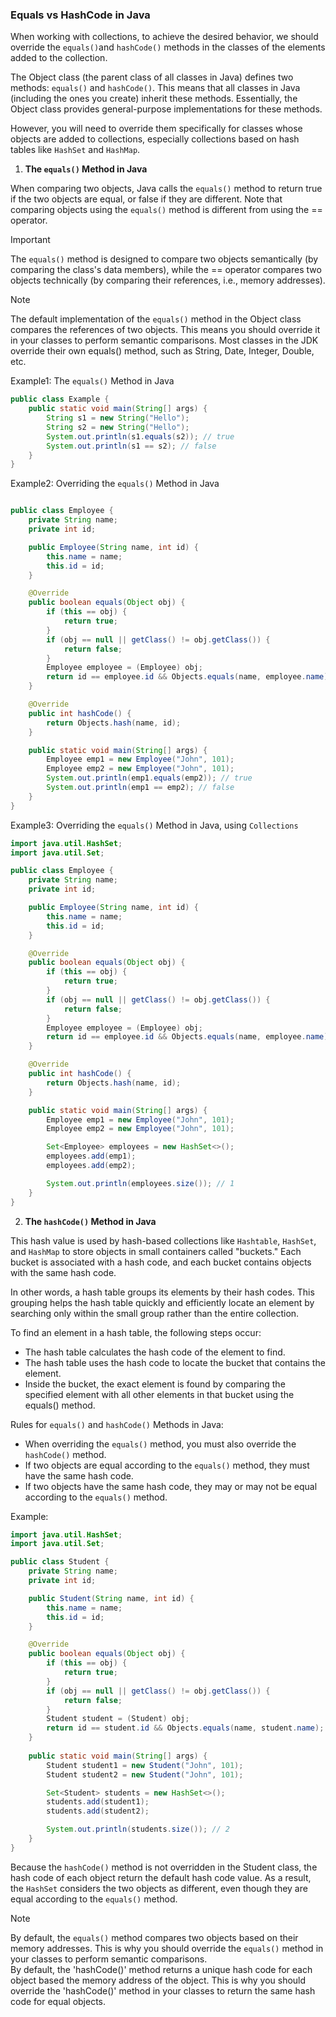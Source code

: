 ### Equals vs HashCode in Java

When working with collections, to achieve the desired behavior, we should override the `equals()`and `hashCode()` methods in the classes of the elements added to the collection.

The Object class (the parent class of all classes in Java) defines two methods: `equals()` and `hashCode()`. This means that all classes in Java (including the ones you create) inherit these methods. Essentially, the Object class provides general-purpose implementations for these methods.

However, you will need to override them specifically for classes whose objects are added to collections, especially collections based on hash tables like `HashSet` and `HashMap`.

1. **The `equals()` Method in Java**

When comparing two objects, Java calls the `equals()` method to return true if the two objects are equal, or false if they are different. Note that comparing objects using the `equals()` method is different from using the == operator.

> [!IMPORTANT]  
> The `equals()` method is designed to compare two objects semantically (by comparing the class's data members), while the == operator compares two objects technically (by comparing their references, i.e., memory addresses).

> [!NOTE]
> The default implementation of the `equals()` method in the Object class compares the references of two objects. This means you should override it in your classes to perform semantic comparisons. Most classes in the JDK override their own equals() method, such as String, Date, Integer, Double, etc.

Example1: The `equals()` Method in Java
```java
public class Example {
    public static void main(String[] args) {
        String s1 = new String("Hello");
        String s2 = new String("Hello");
        System.out.println(s1.equals(s2)); // true
        System.out.println(s1 == s2); // false
    }
}

```
Example2: Overriding the `equals()` Method in Java
```java

public class Employee {
    private String name;
    private int id;

    public Employee(String name, int id) {
        this.name = name;
        this.id = id;
    }

    @Override
    public boolean equals(Object obj) {
        if (this == obj) {
            return true;
        }
        if (obj == null || getClass() != obj.getClass()) {
            return false;
        }
        Employee employee = (Employee) obj;
        return id == employee.id && Objects.equals(name, employee.name);
    }

    @Override
    public int hashCode() {
        return Objects.hash(name, id);
    }

    public static void main(String[] args) {
        Employee emp1 = new Employee("John", 101);
        Employee emp2 = new Employee("John", 101);
        System.out.println(emp1.equals(emp2)); // true
        System.out.println(emp1 == emp2); // false
    }
}
```
Example3: Overriding the `equals()` Method in Java, using `Collections`
```java
import java.util.HashSet;
import java.util.Set;

public class Employee {
    private String name;
    private int id;

    public Employee(String name, int id) {
        this.name = name;
        this.id = id;
    }

    @Override
    public boolean equals(Object obj) {
        if (this == obj) {
            return true;
        }
        if (obj == null || getClass() != obj.getClass()) {
            return false;
        }
        Employee employee = (Employee) obj;
        return id == employee.id && Objects.equals(name, employee.name);
    }

    @Override
    public int hashCode() {
        return Objects.hash(name, id);
    }

    public static void main(String[] args) {
        Employee emp1 = new Employee("John", 101);
        Employee emp2 = new Employee("John", 101);

        Set<Employee> employees = new HashSet<>();
        employees.add(emp1);
        employees.add(emp2);

        System.out.println(employees.size()); // 1
    }
}
```
2. **The `hashCode()` Method in Java**

This hash value is used by hash-based collections like `Hashtable`, `HashSet`, and `HashMap` to store objects in small containers called "buckets." Each bucket is associated with a hash code, and each bucket contains objects with the same hash code.

In other words, a hash table groups its elements by their hash codes. This grouping helps the hash table quickly and efficiently locate an element by searching only within the small group rather than the entire collection.

To find an element in a hash table, the following steps occur:
- The hash table calculates the hash code of the element to find.
- The hash table uses the hash code to locate the bucket that contains the element.
- Inside the bucket, the exact element is found by comparing the specified element with all other elements in that bucket using the equals() method.

Rules for `equals()` and `hashCode()` Methods in Java:
- When overriding the `equals()` method, you must also override the `hashCode()` method.
- If two objects are equal according to the `equals()` method, they must have the same hash code.
- If two objects have the same hash code, they may or may not be equal according to the `equals()` method.

Example: 
```java
import java.util.HashSet;
import java.util.Set;

public class Student {
    private String name;
    private int id;

    public Student(String name, int id) {
        this.name = name;
        this.id = id;
    }

    @Override
    public boolean equals(Object obj) {
        if (this == obj) {
            return true;
        }
        if (obj == null || getClass() != obj.getClass()) {
            return false;
        }
        Student student = (Student) obj;
        return id == student.id && Objects.equals(name, student.name);
    }
    
    public static void main(String[] args) {
        Student student1 = new Student("John", 101);
        Student student2 = new Student("John", 101);

        Set<Student> students = new HashSet<>();
        students.add(student1);
        students.add(student2);

        System.out.println(students.size()); // 2
    }
}
```
Because the `hashCode()` method is not overridden in the Student class, the hash code of each object return the default hash code value. As a result, the `HashSet` considers the two objects as different, even though they are equal according to the `equals()` method.

> [!NOTE]  
> By default, the `equals()` method compares two objects based on their memory addresses. This is why you should override the `equals()` method in your classes to perform semantic comparisons.    
> By default, the 'hashCode()' method returns a unique hash code for each object based the memory address of the object. This is why you should override the 'hashCode()' method in your classes to return the same hash code for equal objects.